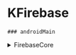 # KFirebase

<style>
  .padding {
    padding-left: 20px;
    padding-right: 20px;
  }
</style>

    ### androidMain

<details>
  <summary>FirebaseCore</summary>

  <br>

  <div class="padding">
    <details>
      <summary>Android</summary>
      <br>
       <details>
        <summary> androidMain </summary>
         <br>
            <div class="padding">
                KAndroidFirebaseCore.initialize(this)
             </div>
       </details>
    </details>
  </div>

  <br>

  <div class="padding">
    <details>
      <summary>iOS</summary>
      <br>
      Add your iOS-specific information or content here.
    </details>
  </div>

</details>
